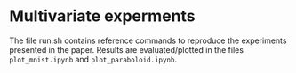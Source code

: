 # Multivariate experments

The file run.sh contains reference commands to reproduce the experiments presented in the paper. Results are evaluated/plotted in the files `plot_mnist.ipynb` and `plot_paraboloid.ipynb`.
